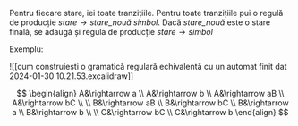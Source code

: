 Pentru fiecare stare, iei toate tranzițiile. Pentru toate tranzițiile pui o regulă de producție $\textit{stare}\rightarrow\textit{stare\_nouă}\:\textit{simbol}$. Dacă $\textit{stare\_nouă}$ este o stare finală, se adaugă și regula de producție $\textit{stare}\rightarrow\textit{simbol}$

Exemplu:

![[cum construiești o gramatică regulară echivalentă cu un automat finit dat 2024-01-30 10.21.53.excalidraw]]

$$
\begin{align}
A&\rightarrow a \\
A&\rightarrow b \\
A&\rightarrow aB \\
A&\rightarrow bC \\
\\
B&\rightarrow aB \\
B&\rightarrow bC \\
B&\rightarrow a \\
B&\rightarrow b \\
\\
C&\rightarrow bC \\
C&\rightarrow b
\end{align}
$$